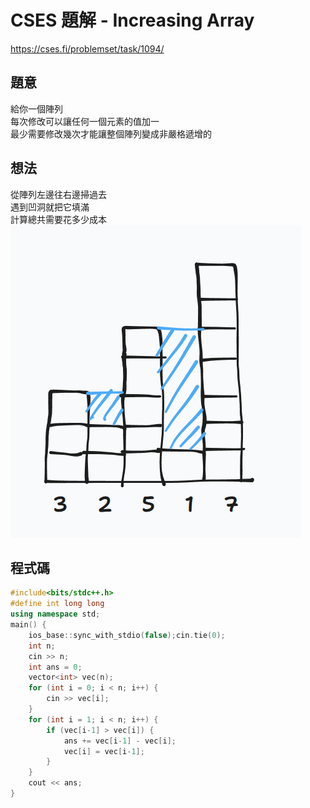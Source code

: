 # CSES 題解 - Increasing Array
https://cses.fi/problemset/task/1094/
## 題意
給你一個陣列 \
每次修改可以讓任何一個元素的值加一 \
最少需要修改幾次才能讓整個陣列變成非嚴格遞增的
## 想法
從陣列左邊往右邊掃過去 \
遇到凹洞就把它填滿 \
計算總共需要花多少成本 \
![](https://github.com/dada878/blog/blob/master/assets/Snipaste_2023-09-09_21-36-33.png?raw=true)
## 程式碼
```cpp
#include<bits/stdc++.h>
#define int long long
using namespace std;
main() {
	ios_base::sync_with_stdio(false);cin.tie(0);
	int n;
	cin >> n;
	int ans = 0;
	vector<int> vec(n);
	for (int i = 0; i < n; i++) {
		cin >> vec[i];
	}
	for (int i = 1; i < n; i++) {
		if (vec[i-1] > vec[i]) {
			ans += vec[i-1] - vec[i];
			vec[i] = vec[i-1];
		}
	}
	cout << ans;
}
```